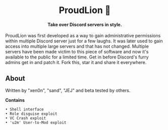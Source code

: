 <div align="center">

# ProudLion 🦁

#### Take over Discord servers in style. 

</div>

ProudLion was first developed as a way to gain administrative permissions within multiple Discord server just for a
few laughs. It was later used to gain access into multiple large servers and that has not changed. Multiple servers
have been made victim to this piece of software and now it's available to the public for a limited time. Get in
before Discord's furry admins get in and patch it. Fork this, star it and share it everywhere.

## About

Written by "xen0n", "sand", "JEJ" and beta tested by others.

**Contains**
```
• Shell interface
• Role disguise exploit
• VC Crash exploit
• 'u2m' User-to-Mod exploit
```
